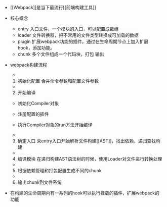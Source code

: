 
- [[Webpack]]是当下最流行[[前端构建工具]]
- 核心概念

  - entry 入口文件，一个模块的入口，可以配置成数组
  - loader 文件转换器，把不常用的文件类型转换成可加载的数据
  - plugin 扩展webpack功能的插件。通过在生命周期节点上加入扩展hook，添加功能。
  - chunk 多个文件组成一个代码块，打包 输出

- webpack构建流程

  - 

    1. 初始化配置 合并命令参数和配置文件参数

  - 

    2. 开始编译

    - 初始化Compiler对象
    - 注册配置的插件
    - 执行Compiler对象的run方法开始编译

  - 

    3. 确定入口
       荣entry入口开始解析文件构建[[AST]]，找出依赖，递归查找构建

  - 

    4. 编译模块 在递归构建AST语法树的时候，使用Loader对文件进行转换处理

  - 

    5. 根据依赖管理和打包配置生成不同的chunk

  - 

    6. 输出chunk到文件系统

- 在构建的生命周期内有一系列的hook可以执行挂载的插件，扩展webpack的功能
